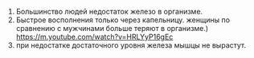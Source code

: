 1. Большинство людей недостаток железо в организме. 
2. Быстрое восполнения  только через капельницу. женщины по сравнению с мужчинами больше теряют в организме.)
https://m.youtube.com/watch?v=HRLYyP16gEc
1. при недостатке достаточного уровня железа мышцы не вырастут.